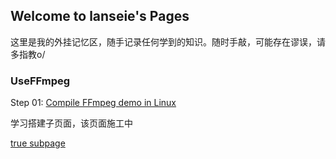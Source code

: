 ## Welcome to lanseie's Pages

这里是我的外挂记忆区，随手记录任何学到的知识。随时手敲，可能存在谬误，请多指教o/



### UseFFmpeg

Step 01: [Compile FFmpeg demo in Linux](https://github.com/lanseie/lanseie.github.io/blob/main/UseFFmpeg/UseFFmpeg_01_LinuxCompileFFmpeg/UseFFmpeg_01_LinuxCompileFFmpeg.md)



学习搭建子页面，该页面施工中

[true subpage](https://lanseie.github.io/UseFFmpeg/UseFFmpeg_01_LinuxCompileFFmpeg/index.markdown)
